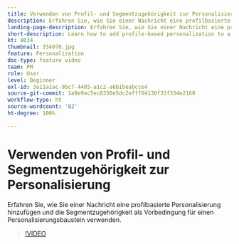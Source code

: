 ```yaml
---
title: Verwenden von Profil- und Segmentzugehörigkeit zur Personalisierung
description: Erfahren Sie, wie Sie einer Nachricht eine profilbasierte Personalisierung hinzufügen und die Segmentzugehörigkeit als Vorbedingung für einen Personalisierungsbaustein verwenden.
landing-page-description: Erfahren Sie, wie Sie einer Nachricht eine profilbasierte Personalisierung hinzufügen und die Segmentzugehörigkeit als Vorbedingung für einen Personalisierungsbaustein verwenden.
short-description: Learn how to add profile-based personalization to a message and how to use segment membership as a pre-condition to a personalization block.
kt: 8034
thumbnail: 334078.jpg
feature: Personalization
doc-type: feature video
team: PM
role: User
level: Beginner
exl-id: 3a11a1ac-9bc7-4485-a1c2-a6b1beabcce4
source-git-commit: 1a9e9ac5ec8350e5dc2efff04130f33f334e2160
workflow-type: ht
source-wordcount: '82'
ht-degree: 100%

---
```


# Verwenden von Profil- und Segmentzugehörigkeit zur Personalisierung

Erfahren Sie, wie Sie einer Nachricht eine profilbasierte Personalisierung hinzufügen und die Segmentzugehörigkeit als Vorbedingung für einen Personalisierungsbaustein verwenden.

>[!VIDEO](https://video.tv.adobe.com/v/334078?quality=12)
